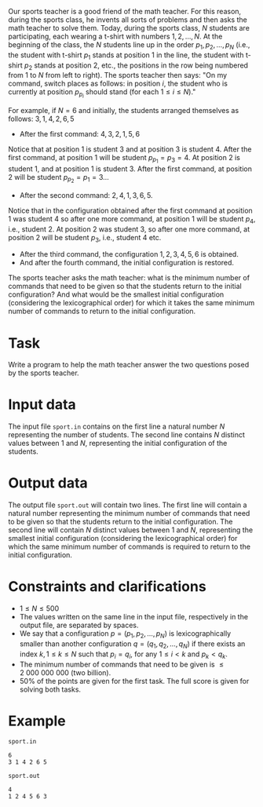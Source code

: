 Our sports teacher is a good friend of the math teacher. For this reason, during the sports class, he invents all sorts of problems and then asks the math teacher to solve them. Today, during the sports class, $N$ students are participating, each wearing a t-shirt with numbers $1, 2, \dots, N$. At the beginning of the class, the $N$ students line up in the order $p_1, p_2, \dots, p_N$ (i.e., the student with t-shirt $p_1$ stands at position $1$ in the line, the student with t-shirt $p_2$ stands at position $2$, etc., the positions in the row being numbered from $1$ to $N$ from left to right). The sports teacher then says: "On my command, switch places as follows: in position $i$, the student who is currently at position $p_{p_i}$ should stand (for each $1 \leq i \leq N$)."

For example, if $N=6$ and initially, the students arranged themselves as follows: $3, 1, 4, 2, 6, 5$
* After the first command: $4, 3, 2, 1, 5, 6$

Notice that at position $1$ is student $3$ and at position $3$ is student $4$. After the first command, at position $1$ will be student $p_{p_1}=p_3=4$. At position $2$ is student $1$, and at position $1$ is student $3$. After the first command, at position $2$ will be student $p_{p_2}=p_1=3 \dots$
* After the second command: $2, 4, 1, 3, 6, 5$.

Notice that in the configuration obtained after the first command at position $1$ was student $4$ so after one more command, at position $1$ will be student $p_4$, i.e., student $2$. At position $2$ was student $3$, so after one more command, at position 2 will be student $p_3$, i.e., student $4$ etc.
* After the third command, the configuration $1, 2, 3, 4, 5, 6$ is obtained.
* And after the fourth command, the initial configuration is restored.

The sports teacher asks the math teacher: what is the minimum number of commands that need to be given so that the students return to the initial configuration? And what would be the smallest initial configuration (considering the lexicographical order) for which it takes the same minimum number of commands to return to the initial configuration.

# Task

Write a program to help the math teacher answer the two questions posed by the sports teacher.

# Input data

The input file `sport.in` contains on the first line a natural number $N$ representing the number of students. The second line contains $N$ distinct values between $1$ and $N$, representing the initial configuration of the students.

# Output data

The output file `sport.out` will contain two lines. The first line will contain a natural number representing the minimum number of commands that need to be given so that the students return to the initial configuration. The second line will contain $N$ distinct values between $1$ and $N$, representing the smallest initial configuration (considering the lexicographical order) for which the same minimum number of commands is required to return to the initial configuration.

# Constraints and clarifications

* $1 \leq N \leq 500$
* The values written on the same line in the input file, respectively in the output file, are separated by spaces.
* We say that a configuration $p=(p_1, p_2, \dots, p_N)$ is lexicographically smaller than another configuration $q=(q_1, q_2, \dots, q_N)$ if there exists an index $k, 1 \leq k \leq N$ such that $p_i=q_i$, for any $1 \leq i < k$ and $p_k < q_k$.
* The minimum number of commands that need to be given is $\leq 2 \ 000 \ 000 \ 000$ (two billion).
* $50$% of the points are given for the first task. The full score is given for solving both tasks.

# Example

`sport.in`
```
6
3 1 4 2 6 5
```

`sport.out`
```
4
1 2 4 5 6 3
```